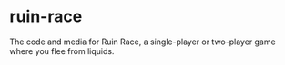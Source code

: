 # ruin-race
The code and media for Ruin Race, a single-player or two-player game where you flee from liquids.
